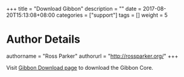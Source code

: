 +++
title = "Download Gibbon"
description = ""
date = 2017-08-20T15:13:08+08:00
categories = ["support"]
tags = []
weight = 5
# Author Details
authorname = "Ross Parker"
authorurl = "http://rossparker.org/"
+++

Visit [Gibbon Download page](https://gibbonedu.org/download/) to download the Gibbon Core.
